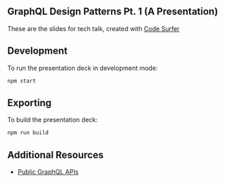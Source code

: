 
## GraphQL Design Patterns Pt. 1 (A Presentation)

These are the slides for tech talk, created with [Code Surfer](https://github.com/pomber/code-surfer)


## Development

To run the presentation deck in development mode:

```sh
npm start
```

## Exporting

To build the presentation deck:

```sh
npm run build
```

## Additional Resources

- [Public GraphQL APIs](https://github.com/kitten/graphql-apis)



